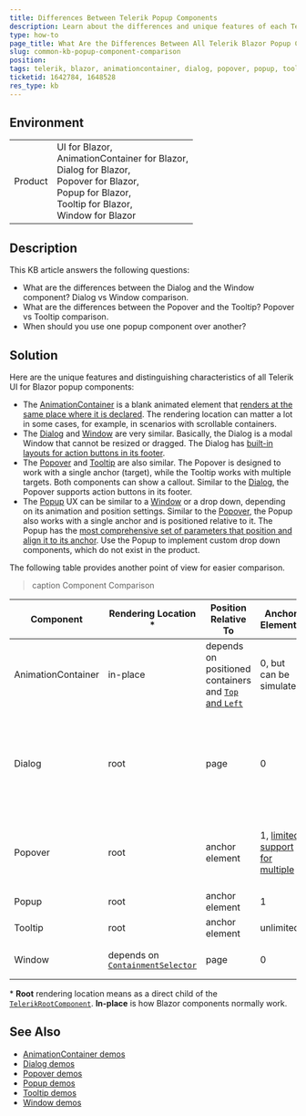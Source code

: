```yaml
---
title: Differences Between Telerik Popup Components
description: Learn about the differences and unique features of each Telerik Blazor popup component, such as AnimationContainer, Dialog, Popover, Popup, Tooltip, and Window.
type: how-to
page_title: What Are the Differences Between All Telerik Blazor Popup Components
slug: common-kb-popup-component-comparison
position: 
tags: telerik, blazor, animationcontainer, dialog, popover, popup, tooltip, window
ticketid: 1642784, 1648528
res_type: kb
---
```


## Environment

<table>
    <tbody>
        <tr>
            <td>Product</td>
            <td>
                UI for Blazor, <br />
                AnimationContainer for Blazor, <br />
                Dialog for Blazor, <br />
                Popover for Blazor, <br />
                Popup for Blazor, <br />
                Tooltip for Blazor, <br />
                Window for Blazor
            </td>
        </tr>
    </tbody>
</table>


## Description

This KB article answers the following questions:

* What are the differences between the Dialog and the Window component? Dialog vs Window comparison.
* What are the differences between the Popover and the Tooltip? Popover vs Tooltip comparison.
* When should you use one popup component over another?


## Solution

Here are the unique features and distinguishing characteristics of all Telerik UI for Blazor popup components:

* The [AnimationContainer](slug:components/animationcontainer/overview) is a blank animated element that [renders at the same place where it is declared](slug:components/animationcontainer/overview#position). The rendering location can matter a lot in some cases, for example, in scenarios with scrollable containers.
* The [Dialog](slug:dialog-overview) and [Window](slug:window-overview) are very similar. Basically, the Dialog is a modal Window that cannot be resized or dragged. The Dialog has [built-in layouts for action buttons in its footer](slug:dialog-action-buttons).
* The [Popover](slug:popover-overview) and [Tooltip](slug:tooltip-overview) are also similar. The Popover is designed to work with a single anchor (target), while the Tooltip works with multiple targets. Both components can show a callout. Similar to the [Dialog](slug:dialog-overview), the Popover supports action buttons in its footer.
* The [Popup](slug:popup-overview) UX can be similar to a [Window](slug:window-overview) or a drop down, depending on its animation and position settings. Similar to the [Popover](slug:popover-overview), the Popup also works with a single anchor and is positioned relative to it. The Popup has the [most comprehensive set of parameters that position and align it to its anchor](slug:popup-position-collision). Use the Popup to implement custom drop down components, which do not exist in the product.

The following table provides another point of view for easier comparison.

>caption Component Comparison

| Component | Rendering Location * | Position Relative To | Anchor Elements | Built-in Styled Content | Modality | Resizing and Dragging |
| --- | --- | --- | --- | --- | --- | --- |
| AnimationContainer | in-place | depends on positioned containers and [`Top` and `Left`](slug:components/animationcontainer/overview#position) | 0, but can be simulated | none | no | no |
| Dialog | root | page | 0 | header with [optional close button](slug:dialog-overview#dialog-parameters), footer with action buttons | yes | no |
| Popover | root | anchor element | 1, [limited support for multiple](https://demos.telerik.com/blazor-ui/popover/overview) | header, footer with action buttons, callout | no | no |
| Popup | root | anchor element | 1 | none | no | no |
| Tooltip | root | anchor element | unlimited | icons, callout | no | no |
| Window | depends on [`ContainmentSelector`](slug:components/window/position#containmentselector) | page | 0 | header with actions | depends on [`Modal`](slug:components/window/modal) | yes |

\* **Root** rendering location means as a direct child of the [`TelerikRootComponent`](slug:rootcomponent-overview). **In-place** is how Blazor components normally work.


## See Also

* [AnimationContainer demos](https://demos.telerik.com/blazor-ui/animationcontainer/overview)
* [Dialog demos](https://demos.telerik.com/blazor-ui/dialog/overview)
* [Popover demos](https://demos.telerik.com/blazor-ui/popover/overview)
* [Popup demos](https://demos.telerik.com/blazor-ui/popup/overview)
* [Tooltip demos](https://demos.telerik.com/blazor-ui/tooltip/overview)
* [Window demos](https://demos.telerik.com/blazor-ui/window/overview)
